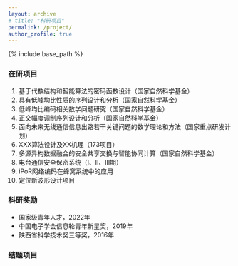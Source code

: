 ```yaml
---
layout: archive
# title: "科研项目"
permalink: /project/
author_profile: true
---
```

{% include base_path %}

### 在研项目

1. 基于代数结构和智能算法的密码函数设计（国家自然科学基金）
2. 具有低峰均比性质的序列设计和分析（国家自然科学基金）
3. 低峰均比编码相关数学问题研究（国家自然科学基金）
4. 正交幅度调制序列设计和分析（国家自然科学基金）
5. 面向未来无线通信信息出路若干关键问题的数学理论和方法（国家重点研发计划）
6. XXX算法设计及XX机理（173项目）
7. 多源异构数据融合的安全共享交换与智能协同计算（国家自然科学基金）
8. 电台通信安全保密系统（Ⅰ、Ⅱ、Ⅲ期）
9. iPoR网络编码在蜂窝系统中的应用
10. 定位新波形设计项目

### 科研奖励

* 国家级青年人才，2022年
* 中国电子学会信息轮青年新星奖，2019年
* 陕西省科学技术奖三等奖，2016年

### 结题项目
